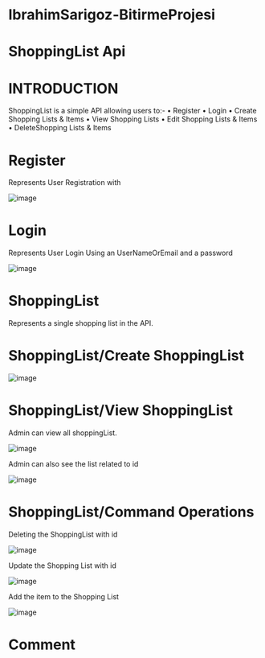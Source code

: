 # IbrahimSarigoz-BitirmeProjesi
# ShoppingList Api
# INTRODUCTION

ShoppingList is a simple API allowing users to:-
•	Register
•	Login
•	Create Shopping Lists & Items
•	View Shopping Lists
•	Edit Shopping Lists & Items
•	DeleteShopping Lists & Items

# Register
Represents User Registration with


 ![image](https://user-images.githubusercontent.com/44321438/177580898-f28e94b4-e314-44c0-80ea-516422b73183.png)



# Login
Represents User Login Using an UserNameOrEmail and a password
 
![image](https://user-images.githubusercontent.com/44321438/177581075-c58b3213-bead-4514-a3de-d15f4cf7532c.png)

# ShoppingList
Represents a single shopping list in the API.
# ShoppingList/Create ShoppingList

 ![image](https://user-images.githubusercontent.com/44321438/177581288-2eb93e2b-c02c-4be0-a5de-8c4679ba1f5b.png)




# ShoppingList/View ShoppingList

Admin can view all shoppingList. 

 ![image](https://user-images.githubusercontent.com/44321438/177581325-860fd594-a16c-4f08-8100-3fd4ac6c95a3.png)


Admin can also see the list related to id
 
![image](https://user-images.githubusercontent.com/44321438/177581448-5eac66e6-a2f5-4e3b-86db-787dcd8ba5f2.png)


# ShoppingList/Command Operations

Deleting  the ShoppingList with id 

![image](https://user-images.githubusercontent.com/44321438/177581571-dfcf8357-c4db-4360-ae8c-a01b7238fe5a.png)

Update the Shopping List with id 
 
![image](https://user-images.githubusercontent.com/44321438/177581599-de1641f8-5ff0-4987-b0e9-50585094fa54.png)

Add the item to  the Shopping List 


![image](https://user-images.githubusercontent.com/44321438/177581634-4dceae15-e138-40d6-b5de-e13fb56f49bc.png)

 
 

# Comment 


